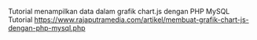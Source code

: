 Tutorial menampilkan data dalam grafik chart.js dengan PHP MySQL
<br/>
Tutorial https://www.rajaputramedia.com/artikel/membuat-grafik-chart-js-dengan-php-mysql.php